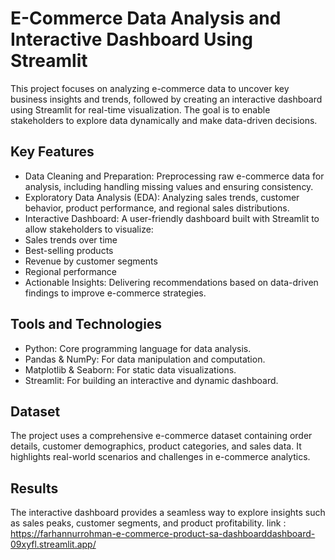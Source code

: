# E-Commerce Data Analysis and Interactive Dashboard Using Streamlit

This project focuses on analyzing e-commerce data to uncover key business insights and trends, followed by creating an interactive dashboard using Streamlit for real-time visualization. The goal is to enable stakeholders to explore data dynamically and make data-driven decisions.

## Key Features
* Data Cleaning and Preparation: Preprocessing raw e-commerce data for analysis, including handling missing values and ensuring consistency.
* Exploratory Data Analysis (EDA): Analyzing sales trends, customer behavior, product performance, and regional sales distributions.
* Interactive Dashboard: A user-friendly dashboard built with Streamlit to allow stakeholders to visualize:
* Sales trends over time
* Best-selling products
* Revenue by customer segments
* Regional performance
* Actionable Insights: Delivering recommendations based on data-driven findings to improve e-commerce strategies.
## Tools and Technologies
* Python: Core programming language for data analysis.
* Pandas & NumPy: For data manipulation and computation.
* Matplotlib & Seaborn: For static data visualizations.
* Streamlit: For building an interactive and dynamic dashboard.
## Dataset
The project uses a comprehensive e-commerce dataset containing order details, customer demographics, product categories, and sales data. It highlights real-world scenarios and challenges in e-commerce analytics.

## Results
The interactive dashboard provides a seamless way to explore insights such as sales peaks, customer segments, and product profitability.
link : https://farhannurrohman-e-commerce-product-sa-dashboarddashboard-09xyfl.streamlit.app/


